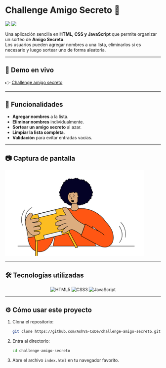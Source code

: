 # Challenge Amigo Secreto 🎁 
<img src="https://img.shields.io/badge/STATUS-COMPLETADO-green"> <img src="https://img.shields.io/badge/VERSION-1.0-blue.svg">

Una aplicación sencilla en **HTML, CSS y JavaScript** que permite organizar un sorteo de **Amigo Secreto**.  
Los usuarios pueden agregar nombres a una lista, eliminarlos si es necesario y luego sortear uno de forma aleatoria.

---

## 🚀 Demo en vivo
👉 [Challenge amigo secreto](https://AshVa-CoDe.github.io/challenge-amigo-secreto/)

---

## 📌 Funcionalidades
- **Agregar nombres** a la lista.
- **Eliminar nombres** individualmente.
- **Sortear un amigo secreto** al azar.
- **Limpiar la lista completa**.
- **Validación** para evitar entradas vacías.

---

## 📷 Captura de pantalla

![Amigo Secreto App](assets/amigo-secreto.png)

---

## 🛠️ Tecnologías utilizadas

<p align="center">
  <img src="https://img.shields.io/badge/HTML5-%23E34F26.svg?style=for-the-badge&logo=html5&logoColor=white" alt="HTML5"/>
  <img src="https://img.shields.io/badge/CSS3-%231572B6.svg?style=for-the-badge&logo=css3&logoColor=white" alt="CSS3"/>
  <img src="https://img.shields.io/badge/JavaScript-ES6-yellow?style=for-the-badge&logo=javascript&logoColor=black" alt="JavaScript"/>
</p>


---

## ⚙️ Cómo usar este proyecto

1. Clona el repositorio:
   ```bash
   git clone https://github.com/AshVa-CoDe/challenge-amigo-secreto.git

2. Entra al directorio:
   ```bash
   cd challenge-amigo-secreto
   
3. Abre el archivo `index.html` en tu navegador favorito.

